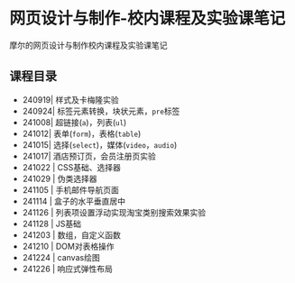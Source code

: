 # 网页设计与制作-校内课程及实验课笔记
摩尔的网页设计与制作校内课程及实验课笔记
## 课程目录
* 240919| 样式及卡梅隆实验
* 240924| 标签元素转换，块状元素，`pre`标签
* 241008| 超链接(`a`)，列表(`ul`)
* 241012| 表单(`form`)，表格(`table`)
* 241015| 选择(`select`)，媒体(`video`，`audio`)
* 241017| 酒店预订页，会员注册页实验
* 241022 | CSS基础、选择器
* 241029 | 伪类选择器
* 241105 | 手机邮件导航页面
* 241114 | 盒子的水平垂直居中
* 241126 | 列表项设置浮动实现淘宝类别搜索效果实验
* 241128 | JS基础
* 241203 | 数组，自定义函数
* 241210 | DOM对表格操作
* 241224 | canvas绘图
* 241226 | 响应式弹性布局